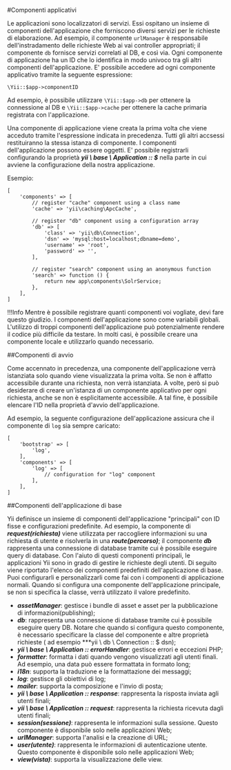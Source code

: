 #Componenti applicativi

Le applicazioni sono localizzatori di servizi. Essi ospitano un insieme di componenti dell'applicazione che forniscono diversi servizi per le richieste di elaborazione. Ad esempio, il componente ```urlManager``` è responsabile dell'instradamento delle richieste Web ai vai controller appropriati; il componente ```db``` fornisce servizi correlati al DB, e così via.
Ogni componente di applicazione ha un ID che lo identifica in modo univoco tra gli altri componenti dell'applicazione. E' possibile accedere ad ogni componente applicativo tramite la seguente espressione:

    \Yii::$app->componentID

Ad esempio, è possibile utilizzare ```\Yii::$app->db``` per ottenere la connessione al DB e ```\Yii::$app->cache``` per ottenere la cache primaria registrata con l'applicazione.

Una componente di applicazione viene creata la prima volta che viene acceduto tramite l'espressione indicata in precedenza. Tutti gli altri accsessi restituiranno la stessa istanza di componente.
I componenti dell'applicazione possono essere oggetti. E' possibile registrarli configurando la proprietà ***yii \ base \ Application :: $*** nella parte in cui avviene la configurazione della nostra applicazione.

Esempio:

    [
        'components' => [
            // register "cache" component using a class name
            'cache' => 'yii\caching\ApcCache',

            // register "db" component using a configuration array
            'db' => [
                'class' => 'yii\db\Connection',
                'dsn' => 'mysql:host=localhost;dbname=demo',
                'username' => 'root',
                'password' => '',
            ],

            // register "search" component using an anonymous function
            'search' => function () {
                return new app\components\SolrService;
            },
        ],
    ]

!!!Info
    Mentre è possibile registrare quanti componenti voi vogliate, devi fare questo giudizio. I componenti dell'applicazione sono come variabili globali. L'utilizzo di troppi componenti dell'applicazione può potenzialmente rendere il codice più difficile da testare. In molti casi, è possibile creare una componente locale e utilizzarlo quando necessario.


##Componenti di avvio


Come accennato in precedenza, una componente dell'applicazione verrà istanziata solo quando viene visualizzata la prima volta. Se non è affatto accessibile durante una richiesta, non verrà istanziata. A volte, però si può desiderare di creare un'istanza di un componente applicativo per ogni richiesta, anche se non è esplicitamente accessibile. A tal fine, è possibile elencare l'ID nella proprietà d'avvio dell'applicazione.

Ad esempio, la seguente configurazione dell'applicazione assicura che il componente di ```log``` sia sempre caricato:

    [
        'bootstrap' => [
            'log',
        ],
        'components' => [
            'log' => [
                // configuration for "log" component
            ],
        ],
    ]


##Componenti dell'applicazione di base


Yii definisce un insieme di componenti dell'applicazione "principali" con ID fisse e configurazioni predefinite. Ad esempio, la componente di ***request(richiesta)*** viene utilizzata per raccogliere informazioni su una richiesta di utente e risolverla in una ***route(percorso)***; il componente ***db*** rappresenta una connessione di database tramite cui è possibile eseguire query di database. Con l'aiuto di questi componenti principali, le applicazioni Yii sono in grado di gestire le richieste degli utenti.
Di seguito viene riportato l'elenco dei componenti predefiniti dell'applicazione di base. Puoi configurarli e personalizzarli come fai con i componenti di applicazione normali. Quando si configura una componente dell'applicazione principale, se non si specifica la classe, verrà utilizzato il valore predefinito.

- ***assetManager***: gestisce i bundle di asset e asset per la pubblicazione di informazioni(publishing);
- ***db***: rappresenta una connessione di database tramite cui è possibile eseguire query DB. Notare che quando si configura questo componente, è necessario specificare la classe del componente e altre proprietà richieste ( ad esempio ***yii \ db \ Connection :: $ dsn);
- ***yii \ base \ Application :: errorHandler***: gestisce errori e eccezioni PHP;
- ***formatter***: formatta i dati quando vengono visualizzati agli utenti finali. Ad esempio, una data può essere formattata in formato long;
- ***i18n***: supporta la traduzione e la formattazione dei messaggi;
- ***log***: gestisce gli obiettivi di log;
- ***mailer***: supporta la composizione e l'invio di posta;
- ***yii \ base \ Application :: response***: rappresenta la risposta inviata agli utenti finali;
- ***yii \ base \ Application :: request***: rappresenta la richiesta ricevuta dagli utenti finali;
- ***session(sessione)***: rappresenta le informazioni sulla sessione. Questo componente è disponibile solo nelle applicazioni Web;
- ***urlManager***: supporta l'analisi e la creazione di URL;
- ***user(utente)***: rappresenta le informazioni di autenticazione utente. Questo componente è disponibile solo nelle applicazioni Web;
- ***view(vista)***: supporta la visualizzazione delle view.